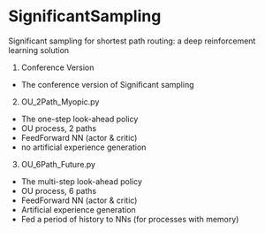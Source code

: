 # SignificantSampling
Significant sampling for shortest path routing: a deep reinforcement learning solution

1. Conference Version
- The conference version of Significant sampling

2. OU_2Path_Myopic.py
- The one-step look-ahead policy
- OU process, 2 paths
- FeedForward NN (actor & critic)
- no artificial experience generation

3. OU_6Path_Future.py
- The multi-step look-ahead policy
- OU process, 6 paths
- FeedForward NN (actor & critic)
- Artificial experience generation
- Fed a period of history to NNs (for processes with memory)
